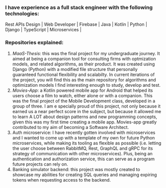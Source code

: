 ### I have experience as a full stack engineer with the following technologies:
Rest APIs Design | Web Developer | Firebase | Java | Kotlin | Python | Django | TypeScript | Microservices |

### Repositories explained:
1. *MaaS-Thesis*: this was the final project for my undergraduate journey. It aimed at being a companion tool for consulting firms with optmization models, and related algorithms, as their product. It was created using Django (Python) with a modified file structure that personally guaranteed functional flexibility and scalabilty. In current iterations of the project, you will find this as the main repository for algorithms and optimization models I find interesting enough to study, develop and test.
2. *Movies-App*: a Kotlin powered mobile app for Android that helped its users choose a film to watch, either alone or with a companion. This was the final project of the Mobile Development class, developed in a group of three. I am e specially proud of this project, not only because it earned us a near perfect score in the subject, but because it allowed me to learn A LOT about design patterns and new programming concepts, given this was my first time creating a mobile app. Movies-app greatly contributed to my aim of becoming a Software Architect.
3. Auth microservice: I have recently gotten involved with microservices and I wanted to come up with a template of my own for future Python microservices, while making its tooling as flexible as possible (i.e. letting the user choose between RabbitMQ, Rest, GraphQL and gRPC for its strategy of communication with other microservices). Plus, being an authentication and authorization service, this can serve as a program future projects can rely on.
4. Banking simulator backend: this project was mostly created to showcase my abilities for creating SQL queries and managing expiring tokens when requesting access to the backend.
